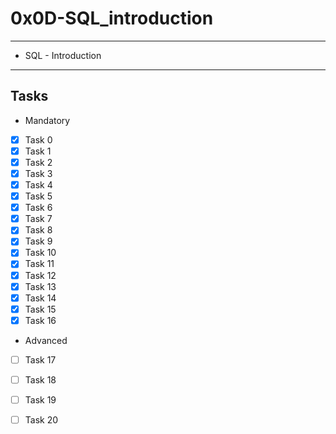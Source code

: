 # 0x0D-SQL_introduction
---
* SQL - Introduction
---
## Tasks
* Mandatory
- [x] Task 0
- [x] Task 1
- [x] Task 2
- [x] Task 3
- [x] Task 4
- [x] Task 5
- [x] Task 6
- [x] Task 7
- [x] Task 8
- [x] Task 9
- [x] Task 10
- [x] Task 11
- [x] Task 12
- [x] Task 13
- [x] Task 14
- [x] Task 15
- [x] Task 16
* Advanced
- [ ] Task 17
- [ ] Task 18
- [ ] Task 19
- [ ] Task 20

